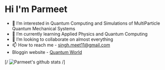 # Hi I'm Parmeet 

- 👀 I’m interested in Quantum Computing and Simulations of MultiParticle Quantum Mechanical Systems
- 🌱 I’m currently learning Applied Physics and Quantum Computing 
- 💞️ I’m looking to collaborate on almost everything
- 📫 How to reach me - singh.meet11@gmail.com
- Bloggin website - [Quantum World](https://quantumworld8.github.io/qc-world/#/)

<!---
I am a Applied Physics student who is mainly intersted in Quantum Computing and Simulations.. 
--->
[/ ![Parmeet's github stats](https://github-readme-stats.vercel.app/api?username=singhmeet11) /]

